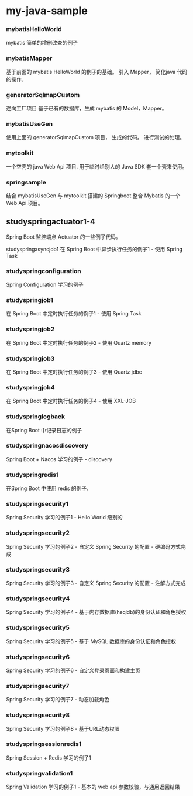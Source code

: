 # my-java-sample




### mybatisHelloWorld
mybatis 简单的增删改查的例子



### mybatisMapper
基于前面的 mybatis HelloWorld 的例子的基础。
引入 Mapper， 简化java 代码的操作。



### generatorSqlmapCustom
逆向工厂项目
基于已有的数据库，生成 mybatis 的 Model，Mapper。



### mybatisUseGen
使用上面的 generatorSqlmapCustom 项目， 生成的代码。
进行测试的处理。





### mytoolkit
一个空壳的 java Web Api 项目.
用于临时给别人的 Java SDK 套一个壳来使用。







### springsample
结合 mybatisUseGen 与 mytoolkit
搭建的 Springboot 整合 Mybatis 的一个 Web Api 项目。



## studyspringactuator1-4
Spring Boot 监控端点 Actuator 的一些例子代码。




studyspringasyncjob1
在 Spring Boot 中异步执行任务的例子1 - 使用 Spring Task




### studyspringconfiguration
Spring Configuration 学习的例子 


### studyspringjob1
在 Spring Boot 中定时执行任务的例子1 - 使用 Spring Task 


### studyspringjob2
在 Spring Boot 中定时执行任务的例子2 - 使用 Quartz memory


### studyspringjob3
在 Spring Boot 中定时执行任务的例子3 - 使用  Quartz jdbc


### studyspringjob4
在 Spring Boot 中定时执行任务的例子4 - 使用 XXL-JOB



### studyspringlogback
在Spring Boot 中记录日志的例子 



### studyspringnacosdiscovery
Spring Boot + Nacos 学习的例子 - discovery




### studyspringredis1
在Spring Boot 中使用 redis 的例子.



### studyspringsecurity1
Spring Security 学习的例子1 - Hello World 级别的


### studyspringsecurity2
Spring Security 学习的例子2 - 自定义 Spring Security 的配置 - 硬编码方式完成


### studyspringsecurity3
Spring Security 学习的例子3 - 自定义 Spring Security 的配置 - 注解方式完成


### studyspringsecurity4
Spring Security 学习的例子4 - 基于内存数据库(hsqldb)的身份认证和角色授权


### studyspringsecurity5
Spring Security 学习的例子5 - 基于 MySQL 数据库的身份认证和角色授权


### studyspringsecurity6
Spring Security 学习的例子6 - 自定义登录页面和构建主页


### studyspringsecurity7
Spring Security 学习的例子7 - 动态加载角色


### studyspringsecurity8
Spring Security 学习的例子8 - 基于URL动态权限



### studyspringsessionredis1
Spring  Session + Redis 学习的例子1


### studyspringvalidation1
Spring Validation 学习的例子1 - 基本的 web api 参数校验，与通用返回结果


